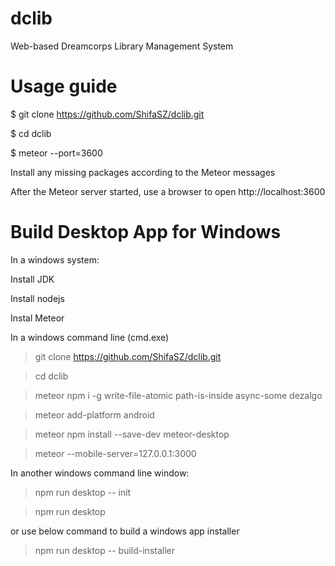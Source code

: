 # dclib
Web-based Dreamcorps Library Management System

# Usage guide

$ git clone https://github.com/ShifaSZ/dclib.git

$ cd dclib

$ meteor --port=3600

Install any missing packages according to the Meteor messages

After the Meteor server started, use a browser to open http://localhost:3600



# Build Desktop App for Windows

In a windows system:

Install JDK

Install nodejs

Instal Meteor

In a windows command line (cmd.exe)

> git clone https://github.com/ShifaSZ/dclib.git

> cd dclib

> meteor npm i -g write-file-atomic path-is-inside async-some dezalgo

> meteor add-platform android

> meteor npm install --save-dev meteor-desktop

> meteor --mobile-server=127.0.0.1:3000

In another windows command line window:

> npm run desktop -- init

> npm run desktop

or use below command to build a windows app installer

> npm run desktop -- build-installer
